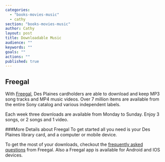 ```yaml
---
categories: 
  - "books-movies-music"
  - cathy
section: "books-movies-music"
author: Cathy
layout: post
title: Downloadable Music
audience: ""
keywords: ""
goals: ""
actions: ""
published: true
---
```


## Freegal
With [Freegal](http://dppl.freegalmusic.com/homes/index), Des Plaines cardholders are able to download and keep MP3 song tracks and MP4 music videos. Over 7 million items are available from the entire Sony catalog and various independent labels.

Each week three downloads are available from Monday to Sunday. Enjoy 3 songs, or 2 songs and 1 video. 

###More Details about Freegal
To get started all you need is your Des Plaines library card, and a computer or mobile device.

To get the most of your downloads, checkout the [frequently asked questions](http://dppl.freegalmusic.com/questions) from Freegal. Also a Freegal app is available for Android and IOS devices.